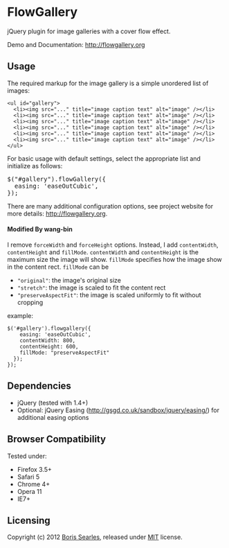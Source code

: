 # FlowGallery #

jQuery plugin for image galleries with a cover flow effect.

Demo and Documentation: http://flowgallery.org

## Usage ##

The required markup for the image gallery is a simple unordered list of images:

	<ul id="gallery">
	  <li><img src="..." title="image caption text" alt="image" /></li>
	  <li><img src="..." title="image caption text" alt="image" /></li>
	  <li><img src="..." title="image caption text" alt="image" /></li>
	  <li><img src="..." title="image caption text" alt="image" /></li>
	  <li><img src="..." title="image caption text" alt="image" /></li>
	  <li><img src="..." title="image caption text" alt="image" /></li>
	</ul>


For basic usage with default settings, select the appropriate list and initialize as follows: 

<pre>
$("#gallery").flowGallery({
  easing: 'easeOutCubic',
});
</pre>

There are many additional configuration options, see project website for more details: http://flowgallery.org.

#### Modified By wang-bin

I remove `forceWidth` and `forceHeight` options. Instead, I add `contentWidth`, `contentHeight` and `fillMode`. `contentWidth` and `contentHeight` is the maximum size the image will show. `fillMode` specifies how the image show in the content rect. `fillMode` can be

- `"original"`: the image's original size
- `"stretch"`: the image is scaled to fit the content rect
- `"preserveAspectFit"`: the image is scaled uniformly to fit without cropping

example:

    $('#gallery').flowgallery({
        easing: 'easeOutCubic',
        contentWidth: 800,
        contentHeight: 600,
        fillMode: "preserveAspectFit"
      });
    });


## Dependencies ##

* jQuery (tested with 1.4+)
* Optional: jQuery Easing (http://gsgd.co.uk/sandbox/jquery/easing/) for additional easing options

## Browser Compatibility ##

Tested under:

* Firefox 3.5+
* Safari 5
* Chrome 4+
* Opera 11
* IE7+

## Licensing ##

Copyright (c) 2012 [Boris Searles](http://lucidgardens.com), released under [MIT](http://www.opensource.org/licenses/mit-license.php) license.

